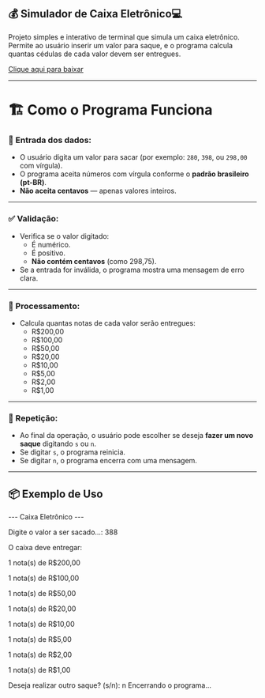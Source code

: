 ## 💰 Simulador de Caixa Eletrônico💻

Projeto simples e interativo de terminal que simula um caixa eletrônico.  
Permite ao usuário inserir um valor para saque, e o programa calcula quantas cédulas de cada valor devem ser entregues.

[Clique aqui para baixar](https://github.com/biancazevedo/CaixaEletronico/commit/ce69647332e8aaca1124ec4b53bc3aebaa236e12)

---

# 🏗️ Como o Programa Funciona

### 🎯 Entrada dos dados:

- O usuário digita um valor para sacar (por exemplo: `280`, `398`, ou `298,00` com vírgula).
- O programa aceita números com vírgula conforme o **padrão brasileiro (pt-BR)**.
- **Não aceita centavos** — apenas valores inteiros.

---

### ✅ Validação:

- Verifica se o valor digitado:
  - É numérico.
  - É positivo.
  - **Não contém centavos** (como 298,75).
- Se a entrada for inválida, o programa mostra uma mensagem de erro clara.

---

### 🧮 Processamento:

- Calcula quantas notas de cada valor serão entregues:
  - R$200,00  
  - R$100,00  
  - R$50,00  
  - R$20,00  
  - R$10,00  
  - R$5,00  
  - R$2,00  
  - R$1,00  

---

### 🔁 Repetição:

- Ao final da operação, o usuário pode escolher se deseja **fazer um novo saque** digitando `s` ou `n`.
- Se digitar `s`, o programa reinicia.  
- Se digitar `n`, o programa encerra com uma mensagem.

---

## 📦 Exemplo de Uso


--- Caixa Eletrônico ---

Digite o valor a ser sacado...: 388


O caixa deve entregar:

1 nota(s) de R$200,00

1 nota(s) de R$100,00

1 nota(s) de R$50,00

1 nota(s) de R$20,00

1 nota(s) de R$10,00

1 nota(s) de R$5,00

1 nota(s) de R$2,00

1 nota(s) de R$1,00


Deseja realizar outro saque? (s/n): n
Encerrando o programa...

